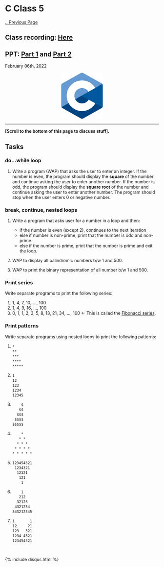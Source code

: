 # C Class 5

[.. Previous Page](..)

## Class recording: [Here](https://drive.google.com/file/d/1iz2YkNuhdnLQBOLDvPJdzPjHaZSdXQ4Y/view?usp=sharing)
## PPT: [Part 1](./2022_01_30_CClass-4/CC_FirstYe_Class4.pdf) and [Part 2](CC_FirstYe_Class5.pdf)

February 06th, 2022

<div align="center"><img src="../C_logo.png" alt="C language logo" height=150/></div>

<hr>

**[Scroll to the bottom of this page to discuss stuff].**

## Tasks

### do...while loop

1. Write a program (WAP) that asks the user to enter an integer. If the number is even, the program should display the **square** of the number and continue asking the user to enter another number. If the number is odd, the program should display the **square root** of the number and continue asking the user to enter another number. The program should stop when the user enters 0 or negative number.

### break, continue, nested loops

1. Write a program that asks user for a number in a loop and then:
    - if the number is even (except 2), continues to the next iteration
    - else if number is non-prime, print that the number is odd and non-prime.
    - else if the number is prime, print that the number is prime and exit the loop.

2. WAP to display all palindromic numbers b/w 1 and 500.
3. WAP to print the binary representation of all number b/w 1 and 500.

### Print series

Write separate programs to print the following series:

1. 1, 4, 7, 10, ..., 100
2. 1, 4, 9, 16, ..., 100
3. 0, 1, 1, 2, 3, 5, 8, 13, 21, 34, ..., 100 <- This is called the [Fibonacci series](https://en.wikipedia.org/wiki/Fibonacci_number).

### Print patterns

Write separate programs using nested loops to print the following patterns:

1. 
    ```
    *
    **
    ***
    ****
    *****
    ```

2. 
    ```
    1
    12
    123
    1234
    12345
    ```

3. 
    ```
        $
       $$
      $$$
     $$$$
    $$$$$
    ```

4. 
    ```
        *
       * *
      * * *
     * * * *
    * * * * *
    ```

5. 
    ```
    123454321
     1234321
      12321
       121
        1
    ```

6. 
    ```
        1
       212
      32123
     4321234
    543212345
    ```

7. 
    ```
    1       1
    12     21
    123   321
    1234 4321
    123454321
    ```

<br>

{% include disqus.html %}
